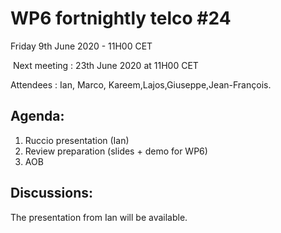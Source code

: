 #  WP6 fortnightly telco #24

Friday 9th June 2020 - 11H00 CET

​	Next meeting : 23th June 2020 at 11H00 CET

Attendees :  Ian, Marco, Kareem,Lajos,Giuseppe,Jean-François.


## Agenda:

1. Ruccio presentation (Ian)
3. Review preparation (slides + demo for WP6)
4. AOB
## Discussions:

The presentation from Ian will be available.
